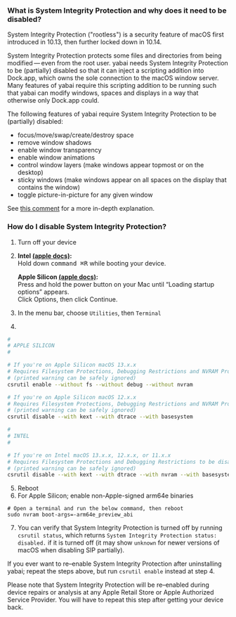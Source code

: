 ### What is System Integrity Protection and why does it need to be disabled?

System Integrity Protection ("rootless") is a security feature of macOS first introduced in 10.13, then further locked down in 10.14.

System Integrity Protection protects some files and directories from being modified&thinsp;—&thinsp;even from the root user. yabai needs System Integrity Protection to be (partially) disabled so that it can inject a scripting addition into Dock.app, which owns the sole connection to the macOS window server. Many features of yabai require this scripting addition to be running such that yabai can modify windows, spaces and displays in a way that otherwise only Dock.app could.

The following features of yabai require System Integrity Protection to be (partially) disabled:

* focus/move/swap/create/destroy space
* remove window shadows
* enable window transparency
* enable window animations
* control window layers (make windows appear topmost or on the desktop)
* sticky windows (make windows appear on all spaces on the display that contains the window)
* toggle picture-in-picture for any given window

See [this comment](https://github.com/koekeishiya/yabai/issues/1863) for a more in-depth explanation.

### How do I disable System Integrity Protection?

1. Turn off your device
2. **Intel [(apple docs)](https://support.apple.com/en-gb/guide/mac-help/mchl338cf9a8/12.0/mac/12.0):**  
Hold down <kbd>command ⌘</kbd><kbd>R</kbd> while booting your device.  
 
   **Apple Silicon [(apple docs)](https://support.apple.com/en-gb/guide/mac-help/mchl82829c17/12.0/mac/12.0):**  
Press and hold the power button on your Mac until “Loading startup options” appears.  
Click Options, then click Continue.
3. In the menu bar, choose `Utilities`, then `Terminal`
4.
```bash
#
# APPLE SILICON
#

# If you're on Apple Silicon macOS 13.x.x
# Requires Filesystem Protections, Debugging Restrictions and NVRAM Protection to be disabled
# (printed warning can be safely ignored)
csrutil enable --without fs --without debug --without nvram

# If you're on Apple Silicon macOS 12.x.x
# Requires Filesystem Protections, Debugging Restrictions and NVRAM Protection to be disabled
# (printed warning can be safely ignored)
csrutil disable --with kext --with dtrace --with basesystem

#
# INTEL
#

# If you're on Intel macOS 13.x.x, 12.x.x, or 11.x.x
# Requires Filesystem Protections and Debugging Restrictions to be disabled (workaround because --without debug does not work)
# (printed warning can be safely ignored)
csrutil disable --with kext --with dtrace --with nvram --with basesystem
```

5. Reboot
6. For Apple Silicon; enable non-Apple-signed arm64e binaries
```
# Open a terminal and run the below command, then reboot
sudo nvram boot-args=-arm64e_preview_abi
```
7. You can verify that System Integrity Protection is turned off by running `csrutil status`, which returns `System Integrity Protection status: disabled.` if it is turned off (it may show `unknown` for newer versions of macOS when disabling SIP partially).

If you ever want to re–enable System Integrity Protection after uninstalling yabai; repeat the steps above, but run `csrutil enable` instead at step 4.

Please note that System Integrity Protection will be re–enabled during device repairs or analysis at any Apple Retail Store or Apple Authorized Service Provider. You will have to repeat this step after getting your device back.
